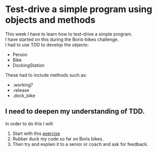 # Test-drive a simple program using objects and methods
This week I have to learn how to test-drive a simple program.<br />
I have started on this during the Boris-bikes challenge.<br />
I had to use TDD to develop the objects:
- Person
- Bike
- DockingStation

These had to include methods such as:
- .working?
- .release
- .dock_bike

## I need to deepen my understanding of TDD.<br />

In order to do this I will:
1. Start with this [exercise](https://github.com/makersacademy/skills-workshops/blob/master/practicals/test_driving.md)
2. Rubber duck my code so far on Boris bikes.
3. Then try and explain it to a senior or coach and ask for feedback.
